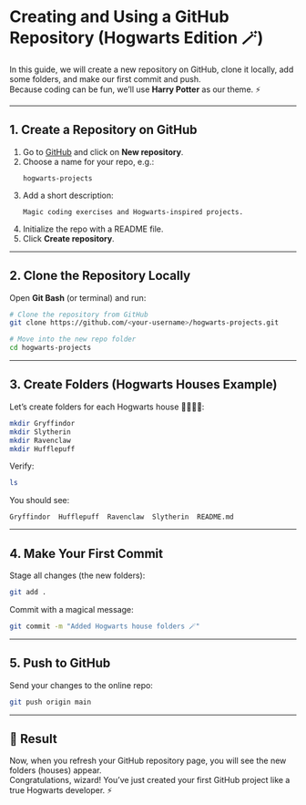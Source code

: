 # Creating and Using a GitHub Repository (Hogwarts Edition 🪄)

In this guide, we will create a new repository on GitHub, clone it locally, add some folders, and make our first commit and push.  
Because coding can be fun, we’ll use **Harry Potter** as our theme. ⚡

---

## 1. Create a Repository on GitHub
1. Go to [GitHub](https://github.com) and click on **New repository**.
2. Choose a name for your repo, e.g.:  
   ```
   hogwarts-projects
   ```
3. Add a short description:  
   ```
   Magic coding exercises and Hogwarts-inspired projects.
   ```
4. Initialize the repo with a README file.
5. Click **Create repository**.

---

## 2. Clone the Repository Locally
Open **Git Bash** (or terminal) and run:

```bash
# Clone the repository from GitHub
git clone https://github.com/<your-username>/hogwarts-projects.git

# Move into the new repo folder
cd hogwarts-projects
```

---

## 3. Create Folders (Hogwarts Houses Example)
Let’s create folders for each Hogwarts house 🦁🐍🦅🦡:

```bash
mkdir Gryffindor
mkdir Slytherin
mkdir Ravenclaw
mkdir Hufflepuff
```

Verify:
```bash
ls
```

You should see:
```
Gryffindor  Hufflepuff  Ravenclaw  Slytherin  README.md
```

---

## 4. Make Your First Commit
Stage all changes (the new folders):

```bash
git add .
```

Commit with a magical message:

```bash
git commit -m "Added Hogwarts house folders 🪄"
```

---

## 5. Push to GitHub
Send your changes to the online repo:

```bash
git push origin main
```

---

## 🎉 Result
Now, when you refresh your GitHub repository page, you will see the new folders (houses) appear.  
Congratulations, wizard! You’ve just created your first GitHub project like a true Hogwarts developer. ⚡
